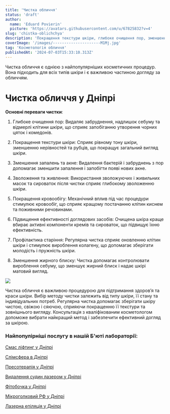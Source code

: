 ```yaml
---
title: 'Чистка обличчя'
status: 'draft'
author:
  name: 'Eduard Povierin'
  picture: 'https://avatars.githubusercontent.com/u/67825832?v=4'
slug: 'chistka-oblichchya'
description: 'Покращення текстури шкіри, глибоке очищення пор, зменшення запалень та акне, зволоження та живлення - доглянутий вигляд після очищення обличчя.'
coverImage: '/images/---------------------M1Mj.jpg'
tag: 'Косметологія обличчя'
publishedAt: '2024-07-03T15:33:10.313Z'
---
```


Чистка обличчя є однією з найпопулярніших косметичних процедур. Вона підходить для всіх типів шкіри і є важливою частиною догляду за обличчям.

# Чистка обличчя у Дніпрі

**Основні переваги чистки**:

1. Глибоке очищення пор: Видаляє забруднення, надлишок себуму та відмерлі клітини шкіри, що сприяє запобіганню утворення чорних цяток і комедонів.

2. Покращення текстури шкіри: Сприяє рівному тону шкіри, зменшенню нерівностей та рубців, що покращує загальний вигляд шкіри.

3. Зменшення запалень та акне: Видалення бактерій і забруднень з пор допомагає зменшити запалення і запобігти появі нових акне.

4. Зволоження та живлення: Використання зволожуючих і живильних масок та сироваток після чистки сприяє глибокому зволоженню шкіри.

5. Покращення кровообігу: Механічний вплив під час процедури стимулює кровообіг, що сприяє кращому постачанню клітин киснем та поживними речовинами.

6. Підвищення ефективності доглядових засобів: Очищена шкіра краще вбирає активні компоненти кремів та сироваток, що підвищує їхню ефективність.

7. Профілактика старіння: Регулярна чистка сприяє оновленню клітин шкіри і стимулює вироблення колагену, що допомагає зберігати молодість і пружність шкіри.

8. Зменшення жирного блиску: Чистка допомагає контролювати вироблення себуму, що зменшує жирний блиск і надає шкірі матовий вигляд.

![](/images/---------------------c5OT.jpg)

Чистка обличчя є важливою процедурою для підтримання здоров’я та краси шкіри. Вибір методу чистки залежить від типу шкіри, її стану та індивідуальних потреб. Регулярна чистка допомагає зберігати шкіру чистою, свіжою і сяючою, сприяючи покращенню її текстури та зовнішнього вигляду. Консультація з кваліфікованим косметологом допоможе вибрати найкращий метод і забезпечити ефективний догляд за шкірою.

### Найпопулірніші послугу в нашій Б'юті лабораторії:

[Смас ліфтинг у Дніпрі](https://cosmetcab.dp.ua/services/Smas-lifting-v-Dnipri)

[Слімсфера в Дніпрі](https://cosmetcab.dp.ua/services/Slimsfera-v-Dnipri)

[Пресотерапія у Дніпрі](https://cosmetcab.dp.ua/services/Presoterapiya-v-Dnipri)

[Видалення судин лазером у Дніпрі](https://cosmetcab.dp.ua/outstatic/services/vydalennya-sudin-lazerom-y-dnipri)

[Фітобочка у Дніпрі](https://cosmetcab.dp.ua/services/Fitobochka-v-Dnipri)

[Мікроголковий РФ у Дніпрі](https://cosmetcab.dp.ua/services/Mikroholkovyy-RF-v-Dnipri)

[Лазерна епіляція у Дніпрі](services/Lazerna-epilyatsiya-v-Dnipri)